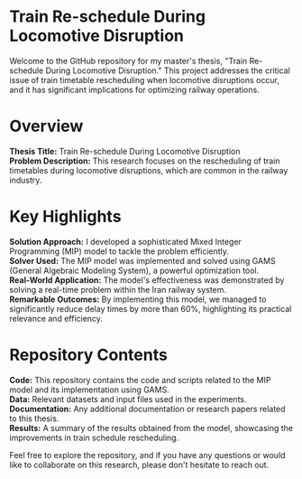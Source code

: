 # Train Re-schedule During Locomotive Disruption
Welcome to the GitHub repository for my master's thesis, "Train Re-schedule During Locomotive Disruption." This project addresses the critical issue of train timetable rescheduling when locomotive disruptions occur, and it has significant implications for optimizing railway operations.

# Overview
**Thesis Title:** Train Re-schedule During Locomotive Disruption  
**Problem Description:** This research focuses on the rescheduling of train timetables during locomotive disruptions, which are common in the railway industry.  
# Key Highlights
**Solution Approach:** I developed a sophisticated Mixed Integer Programming (MIP) model to tackle the problem efficiently.  
**Solver Used:** The MIP model was implemented and solved using GAMS (General Algebraic Modeling System), a powerful optimization tool.  
**Real-World Application:** The model's effectiveness was demonstrated by solving a real-time problem within the Iran railway system.  
**Remarkable Outcomes:** By implementing this model, we managed to significantly reduce delay times by more than 60%, highlighting its practical relevance and efficiency.  
# Repository Contents
**Code:** This repository contains the code and scripts related to the MIP model and its implementation using GAMS.  
**Data:** Relevant datasets and input files used in the experiments.  
**Documentation:** Any additional documentation or research papers related to this thesis.  
**Results:** A summary of the results obtained from the model, showcasing the improvements in train schedule rescheduling.  

Feel free to explore the repository, and if you have any questions or would like to collaborate on this research, please don't hesitate to reach out.
